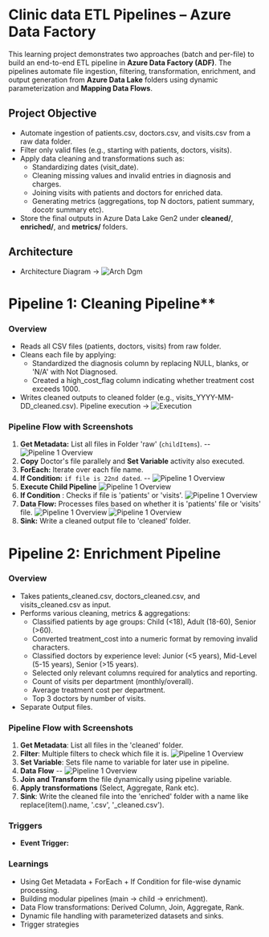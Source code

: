 # Clinic data ETL Pipelines – Azure Data Factory

This learning project demonstrates two approaches (batch and per-file) to build an end-to-end ETL pipeline in **Azure Data Factory (ADF)**.
The pipelines automate file ingestion, filtering, transformation, enrichment, and output generation from **Azure Data Lake** folders using dynamic parameterization and **Mapping Data Flows**.

## **Project Objective**
- Automate ingestion of patients.csv, doctors.csv, and visits.csv from a raw data folder.
- Filter only valid files (e.g., starting with patients, doctors, visits).
- Apply data cleaning and transformations such as:
    - Standardizing dates (visit_date).
    - Cleaning missing values and invalid entries in diagnosis and charges.
    - Joining visits with patients and doctors for enriched data.
    - Generating metrics (aggregations, top N doctors, patient summary, docotr summary etc).
- Store the final outputs in Azure Data Lake Gen2 under **cleaned/**, **enriched/**, and **metrics/** folders.

## **Architecture**
- Architecture Diagram -> ![Arch Dgm](architecture%20flow.png)

# Pipeline 1: Cleaning Pipeline**
### **Overview**
- Reads all CSV files (patients, doctors, visits) from raw folder.
- Cleans each file by applying:
    - Standardized the diagnosis column by replacing NULL, blanks, or 'N/A' with Not Diagnosed.
    - Created a high_cost_flag column indicating whether treatment cost exceeds 1000.
- Writes cleaned outputs to cleaned folder (e.g., visits_YYYY-MM-DD_cleaned.csv).
  Pipeline execution -> ![Execution](pipeline_screenshots/execute.png)

### **Pipeline Flow with Screenshots**
1. **Get Metadata:** List all files in Folder 'raw' (`childItems`). -- ![Pipeline 1 Overview](pipeline_screenshots/meta-copy-setvar.png) 
2. **Copy** Doctor's file parallely and **Set Variable** activity also executed. 
3. **ForEach:** Iterate over each file name.
4. **If Condition:** `if file is 22nd dated`. -- ![Pipeline 1 Overview](pipeline_screenshots/if%20condition.png) 
5. **Execute Child Pipeline** ![Pipeline 1 Overview](pipeline_screenshots/if%20success.png)
6. **If Condition** : Checks if file is 'patients' or 'visits'. ![Pipeline 1 Overview](pipeline_screenshots/child_pipeline.png)
7. **Data Flow:** Processes files based on whether it is 'patients' file or 'visits' file. 
     ![Pipeline 1 Overview](pipeline_screenshots/dataflow_patients.png)
     ![Pipeline 1 Overview](pipeline_screenshots/dataflow_visits.png)
8. **Sink:** Write a cleaned output file to 'cleaned' folder. 


# **Pipeline 2: Enrichment Pipeline**
### **Overview**
- Takes patients_cleaned.csv, doctors_cleaned.csv, and visits_cleaned.csv as input.
- Performs various cleaning, metrics & aggregations:
    - Classified patients by age groups: Child (<18), Adult (18-60), Senior (>60).
    - Converted treatment_cost into a numeric format by removing invalid characters.
    - Classified doctors by experience level: Junior (<5 years), Mid-Level (5-15 years), Senior (>15 years).
    - Selected only relevant columns required for analytics and reporting.
    - Count of visits per department (monthly/overall).
    - Average treatment cost per department.
    - Top 3 doctors by number of visits.
- Separate Output files.

### **Pipeline Flow with Screenshots**
1. **Get Metadata**: List all files in the 'cleaned' folder. 
2. **Filter**: Multiple filters to check which file it is. ![Pipeline 1 Overview](pipeline_screenshots/pipeline%202%20filter.png)
3. **Set Variable**: Sets file name to variable for later use in pipeline. 
5. **Data Flow** -- ![Pipeline 1 Overview](pipeline_screenshots/enrichment_dataflow.png)
6. **Join and Transform** the file dynamically using pipeline variable. 
7. **Apply transformations** (Select, Aggregate, Rank etc). 
8. **Sink**: Write the cleaned file into the 'enriched' folder with a name like replace(item().name, '.csv', '_cleaned.csv').
    

### **Triggers**
- **Event Trigger:** 

### **Learnings**
- Using Get Metadata + ForEach + If Condition for file-wise dynamic processing.
- Building modular pipelines (main → child → enrichment).
- Data Flow transformations: Derived Column, Join, Aggregate, Rank.
- Dynamic file handling with parameterized datasets and sinks.
- Trigger strategies 



